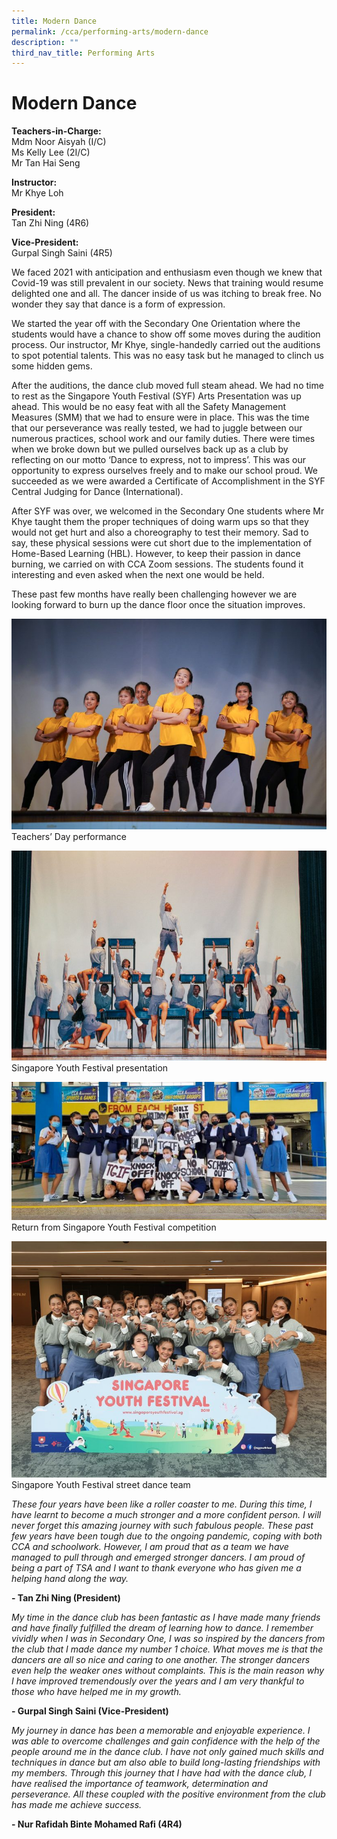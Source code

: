 ```yaml
---
title: Modern Dance
permalink: /cca/performing-arts/modern-dance
description: ""
third_nav_title: Performing Arts
---
```

# Modern Dance

**Teachers-in-Charge:** <br>
Mdm Noor Aisyah (I/C) <br>
Ms Kelly Lee (2I/C) <br>
Mr Tan Hai Seng
 
**Instructor:** <br>
Mr Khye Loh

**President:** <br>
Tan Zhi Ning (4R6)

**Vice-President:** <br>
Gurpal Singh Saini (4R5)
 

We faced 2021 with anticipation and enthusiasm even though we knew that Covid-19 was still prevalent in our society. News that training would resume delighted one and all. The dancer inside of us was itching to break free. No wonder they say that dance is a form of expression.

We started the year off with the Secondary One Orientation where the students would have a chance to show off some moves during the audition process. Our instructor, Mr Khye, single-handedly carried out the auditions to spot potential talents. This was no easy task but he managed to clinch us some hidden gems.

After the auditions, the dance club moved full steam ahead. We had no time to rest as the Singapore Youth Festival (SYF) Arts Presentation was up ahead. This would be no easy feat with all the Safety Management Measures (SMM) that we had to ensure were in place. This was the time that our perseverance was really tested, we had to juggle between our numerous practices, school work and our family duties. There were times when we broke down but we pulled ourselves back up as a club by reflecting on our motto ‘Dance to express, not to impress’. This was our opportunity to express ourselves freely and to make our school proud. We succeeded as we were awarded a Certificate of Accomplishment in the SYF Central Judging for Dance (International).

After SYF was over, we welcomed in the Secondary One students where Mr Khye taught them the proper techniques of doing warm ups so that they would not get hurt and also a choreography to test their memory. Sad to say, these physical sessions were cut short due to the implementation of Home-Based Learning (HBL). However, to keep their passion in dance burning, we carried on with CCA Zoom sessions. The students found it interesting and even asked when the next one would be held.

These past few months have really been challenging however we are looking forward to burn up the dance floor once the situation improves.

![Teachers’ Day performance](/images/cca-dance-i-Teacher_s-Day-Performance-768x513.jpg)
Teachers’ Day performance

![Singapore Youth Festival presentation](/images/cca-dance-i-SYF-Presentation-768x512.jpg)
Singapore Youth Festival presentation

![Return from Singapore Youth Festival competition](/images/cca-dance-i-SYF-Competition-768x337.jpg)
Return from Singapore Youth Festival competition

![Singapore Youth Festival street dance team](/images/cca-dance-i-The-Street_s-Addiction-768x576.jpg)
Singapore Youth Festival street dance team

*These four years have been like a roller coaster to me. During this time, I have learnt to become a much stronger and a more confident person. I will never forget this amazing journey with such fabulous people. These past few years have been tough due to the ongoing pandemic, coping with both CCA and schoolwork. However, I am proud that as a team we have managed to pull through and emerged stronger dancers. I am proud of being a part of TSA and I want to thank everyone who has given me a helping hand along the way.*

**- Tan Zhi Ning (President)**


*My time in the dance club has been fantastic as I have made many friends and have finally fulfilled the dream of learning how to dance. I remember vividly when I was in Secondary One, I was so inspired by the dancers from the club that I made dance my number 1 choice. What moves me is that the dancers are all so nice and caring to one another. The stronger dancers even help the weaker ones without complaints. This is the main reason why I have improved tremendously over the years and I am very thankful to those who have helped me in my growth.*

**- Gurpal Singh Saini (Vice-President)**

 
*My journey in dance has been a memorable and enjoyable experience. I was able to overcome challenges and gain confidence with the help of the people around me in the dance club. I have not only gained much skills and techniques in dance but am also able to build long-lasting friendships with my members. Through this journey that I have had with the dance club, I have realised the importance of teamwork, determination and perseverance. All these coupled with the positive environment from the club has made me achieve success.*

**- Nur Rafidah Binte Mohamed Rafi (4R4)**